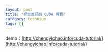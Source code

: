 ```yaml
---
layout: post
title: "视觉友好的 CUDA 教程"
category: technium
tags: []
---
```



demo：[http://chengyichao.info/cuda-tutorial/](http://chengyichao.info/cuda-tutorial/)
